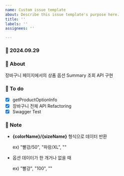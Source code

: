 ```yaml
---
name: Custom issue template
about: Describe this issue template's purpose here.
title: ''
labels: ''
assignees: ''

---
```


### 📅 2024.09.29

### 📢 About

장바구니 페이지에서의 상품 옵션 Summary 조회 API 구현

### 📜 To do

- [x]  getProductOptionInfo
- [x]  장바구니 전체 API Refactoring
- [x]  Swagger Test

### 🔖 Note

- **{colorName}/{sizeName}** 형식으로 데이터 반환
    
    ex) "빨강/50", "파랑/XL", ""
    
- 옵션 데이터가 한 개거나 없을 때
    
    ex) "빨강", "100", ""
